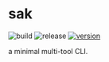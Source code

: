 # sak

![build](https://github.com/iwaltgen/sak/workflows/build/badge.svg)
![release](https://github.com/iwaltgen/sak/workflows/release/badge.svg)
[![version](https://img.shields.io/badge/version-v0.0.3-blue.svg)](https://github.com/iwaltgen/sak/releases/latest)

a minimal multi-tool CLI.
